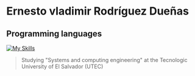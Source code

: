 # Ernesto vladimir Rodríguez Dueñas

## Programming languages
[![My Skills](https://skillicons.dev/icons?i=js,html,css,ruby,php)](https://skillicons.dev)

> Studying "Systems and computing engineering" at the Tecnologic University of El Salvador (UTEC)
